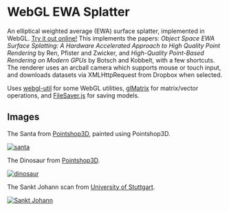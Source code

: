 # WebGL EWA Splatter

An elliptical weighted average (EWA) surface splatter, implemented in WebGL.
[Try it out online!](https://www.willusher.io/webgl-ewa-splatter/)
This implements the papers: *Object Space EWA Surface Splatting: A Hardware
Accelerated Approach to High Quality Point Rendering* by Ren, Pfister and Zwicker,
and *High-Quality Point-Based Rendering on Modern GPUs* by Botsch and Kobbelt, with a few shortcuts.
The renderer uses an arcball camera which supports mouse or touch input,
and downloads datasets via XMLHttpRequest from Dropbox when selected.

Uses [webgl-util](https://github.com/Twinklebear/webgl-util) for some WebGL utilities,
[glMatrix](http://glmatrix.net/) for matrix/vector operations, and
[FileSaver.js](https://github.com/eligrey/FileSaver.js/) for saving models.

## Images

The Santa from [Pointshop3D](https://graphics.ethz.ch/pointshop3d/), painted using
Pointshop3D.

[![santa](https://i.imgur.com/yqCfPZz.png)](https://www.willusher.io/webgl-ewa-splatter/#Santa)

The Dinosaur from [Pointshop3D](https://graphics.ethz.ch/pointshop3d/).

[![dinosaur](https://i.imgur.com/c6Cj6xa.png)](https://www.willusher.io/webgl-ewa-splatter/#Dinosaur)

The Sankt Johann scan from [University of Stuttgart](http://www.ifp.uni-stuttgart.de/publications/software/laser_splatting/).

[![Sankt Johann](https://i.imgur.com/UBjFKRa.png)](https://www.willusher.io/webgl-ewa-splatter/#Sankt%20Johann)

